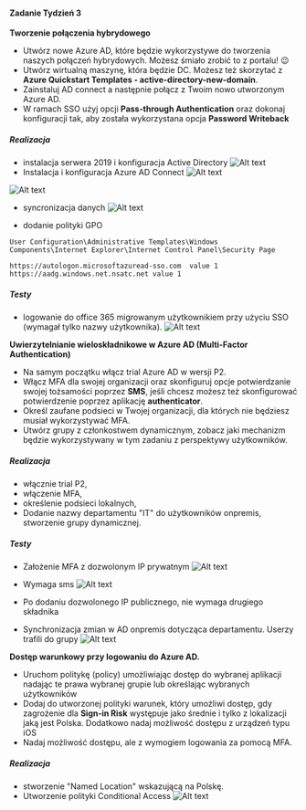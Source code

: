 #### Zadanie Tydzień 3 

**Tworzenie połączenia hybrydowego**

- Utwórz nowe Azure AD, które będzie wykorzystywe do tworzenia naszych połączeń hybrydowych. Możesz śmiało zrobić to z portalu! 😉
- Utwórz wirtualną maszynę, która będzie DC. Możesz też skorzytać z **Azure Quickstart Templates - active-directory-new-domain**.
- Zainstaluj AD connect a następnie połącz z Twoim nowo utworzonym Azure AD.
- W ramach SSO użyj opcji **Pass-through Authentication** oraz dokonaj konfiguracji tak, aby została wykorzystana opcja **Password Writeback**

##### Realizacja

- instalacja serwera 2019 i konfiguracja Active Directory
![Alt text](https://github.com/yourand/szkolaChmury/blob/master/azureSecurity/week3/img/1-ad-view.PNG)
- Instalacja i konfiguracja Azure AD Connect
![Alt text](https://github.com/yourand/szkolaChmury/blob/master/azureSecurity/week3/img/4-1-ad-connect-setings.PNG)

![Alt text](https://github.com/yourand/szkolaChmury/blob/master/azureSecurity/week3/img/5-ad-connect-setings.PNG)

- syncronizacja danych
![Alt text](https://github.com/yourand/szkolaChmury/blob/master/azureSecurity/week3/img/7-aad-users-clean.png)

- dodanie polityki GPO

```
User Configuration\Administrative Templates\Windows Components\Internet Explorer\Internet Control Panel\Security Page

https://autologon.microsoftazuread-sso.com  value 1
https://aadg.windows.net.nsatc.net value 1
```

##### Testy

- logowanie do office 365 migrowanym użytkownikiem przy użyciu SSO (wymagał tylko nazwy użytkownika).
![Alt text](https://github.com/yourand/szkolaChmury/blob/master/azureSecurity/week3/img/8-test_m.png)
  

**Uwierzytelnianie wieloskładnikowe w Azure AD (Multi-Factor Authentication)**

- Na samym początku włącz trial Azure AD w wersji P2.
- Włącz MFA dla swojej organizacji oraz skonfiguruj opcje potwierdzanie swojej tożsamości poprzez **SMS**, jeśli chcesz możesz też skonfigurować potwierdzenie poprzez aplikację **authenticator**.
- Określ zaufane podsieci w Twojej organizacji, dla których nie będziesz musiał wykorzystywać MFA.
- Utwórz grupy z członkostwem dynamicznym, zobacz jaki mechanizm będzie wykorzystywany w tym zadaniu z perspektywy użytkowników.

##### Realizacja

- włącznie trial P2,
- włączenie MFA,
- określenie podsieci lokalnych,
- Dodanie nazwy departamentu "IT" do użytkowników onpremis, stworzenie grupy dynamicznej.

##### Testy

- Założenie MFA z dozwolonym IP prywatnym
![Alt text](https://github.com/yourand/szkolaChmury/blob/master/azureSecurity/week3/img/9-mfa-conf_m.png)

- Wymaga sms
![Alt text](https://github.com/yourand/szkolaChmury/blob/master/azureSecurity/week3/img/11-mfa-block-priv.PNG)

- Po dodaniu dozwolonego IP publicznego, nie wymaga drugiego składnika

- Synchronizacja zmian w AD onpremis dotycząca departamentu. Userzy trafili do grupy
![Alt text](https://github.com/yourand/szkolaChmury/blob/master/azureSecurity/week3/img/grupa-dynamiczna_m.png)

**Dostęp warunkowy przy logowaniu do Azure AD.**

- Uruchom politykę (policy) umożliwiając dostęp do wybranej aplikacji nadając te prawa wybranej grupie lub określając wybranych użytkowników
- Dodaj do utworzonej polityki warunek, który umożliwi dostęp, gdy zagrożenie dla **Sign-in Risk** występuje jako średnie i tylko z lokalizacji jaką jest Polska. Dodatkowo nadaj możliwość dostępu z urządzeń typu iOS
- Nadaj możliwość dostępu, ale z wymogiem logowania za pomocą MFA.

##### Realizacja

- stworzenie "Named Location"  wskazującą na Polskę.
- Utworzenie polityki Conditional Access
![Alt text](https://github.com/yourand/szkolaChmury/blob/master/azureSecurity/week3/img/12-kondycja-mfa_m.png)
